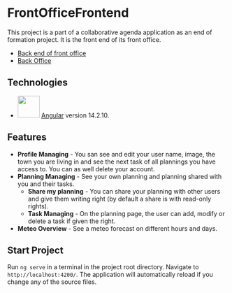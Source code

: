 # FrontOfficeFrontend

  This project is a part of a collaborative agenda application as an end of formation project. It is the front end of its front office.

  * [Back end of front office](https://github.com/Scralblacks/Back_Office_Fil_Rouge)
  * [Back Office](https://github.com/FabriceT95/FrontOffice_Planning)

## Technologies

  * <img height=50px width=50px src="https://angular.io/assets/images/logos/angularjs/AngularJS-Shield.svg" atl="angular-icon"> [Angular](https://github.com/angular)  version 14.2.10.

## Features

  * **Profile Managing** - You san see and edit your user name, image, the town you are living in and see the next task of all plannings you have access to. You can as well delete your account.
  * **Planning Managing** - See your own planning and planning shared with you and their tasks.
    * **Share my planning** - You can share your planning with other users and give them writing right (by default a share is with read-only rights).
    * **Task Managing** - On the planning page, the user can add, modify or delete a task if given the right.
  * **Meteo Overview** - See a meteo forecast on different hours and days.

## Start Project

  Run `ng serve` in a terminal in the project root directory. Navigate to `http://localhost:4200/`. The application will automatically reload if you change any of the source files.

## 
